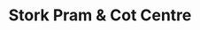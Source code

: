 ---
title: "Stork Pram & Cot Centre"
url: /doncaster/stork-pram-and-cot-centre/
shop: baby goods
---